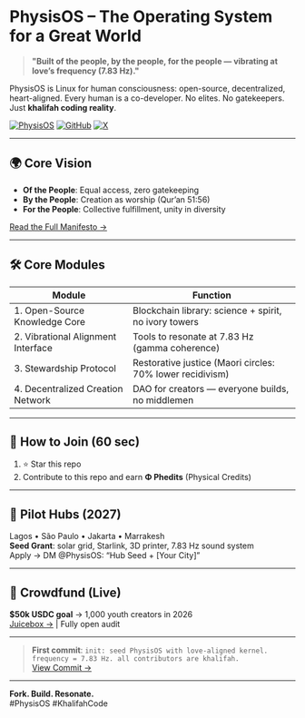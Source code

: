 # PhysisOS – The Operating System for a Great World

> **"Built of the people, by the people, for the people — vibrating at love’s frequency (7.83 Hz)."**

PhysisOS is Linux for human consciousness: open-source, decentralized, heart-aligned. Every human is a co-developer. No elites. No gatekeepers. Just **khalifah coding reality**.

[![PhysisOS](https://img.shields.io/badge/frequency-7.83Hz-blue)](https://physisos.org)
[![GitHub](https://img.shields.io/github/stars/PhysisOS/core?style=social)](https://github.com/PhysisOS/core)
[![X](https://img.shields.io/twitter/follow/PhysisOS?style=social)](https://x.com/PhysisOS)

---

## 🌍 Core Vision
- **Of the People**: Equal access, zero gatekeeping  
- **By the People**: Creation as worship (Qur’an 51:56)  
- **For the People**: Collective fulfillment, unity in diversity  

[Read the Full Manifesto →](./MANIFESTO.md)

---

## 🛠️ Core Modules
| Module | Function |
|-------|----------|
| 1. Open-Source Knowledge Core | Blockchain library: science + spirit, no ivory towers |
| 2. Vibrational Alignment Interface | Tools to resonate at 7.83 Hz (gamma coherence) |
| 3. Stewardship Protocol | Restorative justice (Maori circles: 70% lower recidivism) |
| 4. Decentralized Creation Network | DAO for creators — everyone builds, no middlemen |

---

## 🚀 How to Join (60 sec)
1. ⭐ Star this repo  
2. Contribute to this repo and earn **Φ Phedits** (Physical Credits)

---

## 🌱 Pilot Hubs (2027)
Lagos • São Paulo • Jakarta • Marrakesh  
**Seed Grant**: solar grid, Starlink, 3D printer, 7.83 Hz sound system  
Apply → DM @PhysisOS: “Hub Seed + [Your City]”

---

## 💸 Crowdfund (Live)
**$50k USDC goal** → 1,000 youth creators in 2026  
[Juicebox →](https://juicebox.money/@physisos) | Fully open audit

---

> **First commit**: `init: seed PhysisOS with love-aligned kernel. frequency = 7.83 Hz. all contributors are khalifah.`  
> [View Commit →](https://github.com/PhysisOS/core/commit/e8e37f89a7b3221e3c29186ac480d0723bbc2efb)

---

**Fork. Build. Resonate.**  
#PhysisOS #KhalifahCode

